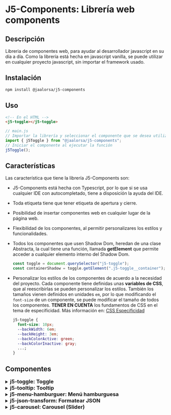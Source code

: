 # J5-Components: Librería web components

## Descripción

Libreria de componentes web, para ayudar al desarrollador javascript en su día a día. Como la librería está hecha en javascript vanilla, se puede utilizar en cualquier proyecto javascript, sin importar el framework usado.

## Instalación

```bash
npm install @jaalorsa/j5-components
```

## Uso

```html
<!-- En el HTML -->
<j5-toggle></j5-toggle>
```

```javascript
// main.js
// Importar la librería y seleccionar el componente que se desea utilizar
import { j5Toggle } from "@jaalorsa/j5-components";
// Iniciar el componente al ejecutar la función
j5Toggle();
```

## Características

Las característica que tiene la librería J5-Components son:

- J5-Components está hecha con Typescript, por lo que si se usa cualquier IDE con autocompletado, tiene a disposición la ayuda del IDE.
- Toda etiqueta tiene que tener etiqueta de apertura y cierre.
- Posibilidad de insertar componentes web en cualquier lugar de la página web.
- Flexibilidad de los componentes, al permitir personalizares los estilos y funcionalidades.
- Todos los componentes que usen Shadow Dom, heredan de una clase Abstracta, la cual tiene una función, llamada **getElement** que permite acceder a cualquier elemento interno del Shadow Dom.

  ```javascript
  const toggle = document.querySelector("j5-toggle");
  const containerShadow = toggle.getElement(".j5-toggle__container");
  ```

- Personalizar los estilos de los componentes de acuerdo a la necesidad del proyecto. Cada componente tiene definidas unas **variables de CSS**, que al reescribirlas se pueden personalizar los estilos. También los tamaños vienen definidos en unidades `em`, por lo que modificando el `font-size` de un componente, se puede modificar el tamaño de todos los componentes. **TENER EN CUENTA** los fundamentos de CSS en el tema de especificidad. Más información en: [CSS Especificidad](https://developer.mozilla.org/es/docs/Web/CSS/Specificity)
  ```css
  j5-toggle {
    font-size: 10px;
    --backWidth: 6em;
    --backHeight: 3em;
    --backColorActive: green;
    --backColorInactive: gray;
    ...;
  }
  ```

## Componentes

<details class="detail">
<summary><h3 class="toggle-head" style="display:inline;"> j5-toggle: Toggle </h3> </summary>

#### Instrucciones

En el html se usa la etiqueta `j5-toggle`

```html
<j5-toggle></j5-toggle>
<j5-toggle checked="true"></j5-toggle>
<j5-toggle checked="true" label="Incorrecto/Correcto"></j5-toggle>
<j5-toggle label="Inactivo/Activo"></j5-toggle>
```

En el archivo de entrada Js se importa la librería y se ejecuta la función **j5Toggle**.

```javascript
// main.js
// Importar la librería y seleccionar j5Toggle
import { j5Toggle } from "@jaalorsa/j5-components";
// Iniciar el componente al ejecutar la función
j5Toggle();
```

O se puede inyectar todo desde javascript

```javascript
import { j5Toggle } from "@/main";
j5Toggle();
const body = document.body;
const _j5Toggle = document.createElement("j5-toggle");
body.appendChild(_j5Toggle);
_j5Toggle.setAttribute("label", "Inactivo/Activo");
_j5Toggle.setAttribute("checked", "true");
```

Es **importante** tener en cuenta que la asignación de atributos se tiene que hacer luego que se agrega el elemento al DOM.

#### Valores por defecto

Se encuentra en el selector CSS de etiqueta `j5-toggle`

```css
j5-toggle {
  font-size: 10px;
  --backWidth: 6em;
  --backHeight: 3em;
  --backColorActive: green;
  --backColorInactive: gray;
  --backColorSwitch: white;
  --swSize: calc(var(--backHeight) - 2px);
  --labelSize: 1.6em;
  --labelColor: darkgray;
  --labelFont: sans-serif;
  --borderRadius: 10em;
}
```

#### Nombre de las clases de los elementos internos

```javascript
Componente: `j5-toggle`,
Contenedor: `j5-toggle__container`,
Input tipo radio, toggle lógico: `j5-toggle__radio`,
Toggle visual: `j5-toggle__switch`,
Label: `j5-toggle__label`,
```

#### Atributos

- **checked [true, false]:** Atributo para indicar el estado del toggle.
  ```html
  <j5-toggle checked="true"></j5-toggle>
  <j5-toggle checked="false"></j5-toggle>
  ```
- **label [string]:** Atributo para indicar el texto del label. Este tiene una **característica especial**: si pasa un texto separado por un slash ("/"), el toggle mostrará el primer texto cuando sea falso y el segundo cuando sea verdadero; llegado el caso donde solo se pasa un string normal, se muestra dicho string.

  ```html
  <!-- Cuando sea falso, mostrará Inactivo -->
  <!-- Cuando sea Verdadero, mostrará Activo -->
  <j5-toggle label="Inactivo/Activo"></j5-toggle>
  <j5-toggle label="Viajar"></j5-toggle>
  ****
  ```

#### Eventos

- **change:** Evento que envía el estado del toggle. La información del estado se envía dentro un objeto llamado `detail`, dentro se envía el valor `isChecked` con su respectivo estado.
  ```javascript
  const toggle = document.querySelector(".my-toggle");
  toggle.addEventListener("change", (e) => {
    console.log(e.detail); //{isChecked: true} || {ischecked: false}
  });
  ```

</details>
<details class="detail">
<summary><h3 class="toggle-head" style="display:inline;"> j5-tooltip: Tooltip </h3> </summary>

#### Instrucciones

En el html se usa la etiqueta `j5-tooltip`

```html
<j5-tooltip class="tres" text="Probando un texto mediano para el tooltip." startposition="horizontal">
  <a href="#">Hello a element with display inline</a>
</j5-tooltip>
<j5-tooltip
  class="cuatro"
  text="Hello World this is a tooltip for example. I am a tooltip and I want to be a tooltip."
>
  <p>Hello everybody!</p>
</j5-tooltip>
```

En el archivo de entrada Js se importa la librería y se ejecuta la función **j5Tooltip**.

```javascript
// main.js
// Importar la librería y seleccionar j5Tooltip
import { j5Tooltip } from "@jaalorsa/j5-components";
// Iniciar el componente al ejecutar la función
j5Tooltip();
```

O se puede inyectar todo desde javascript

```javascript
import { j5Tooltip } from "@jaalorsa/j5-components";
j5Tooltip();
const tooltip = document.createElement("j5-tooltip");
tooltip.innerHTML = `<p>Tooltip ${i}</p>`;
tooltip.setAttribute("text", `Este es el tooltip desde Javascript.`);
tooltip.setAttribute("startposition", "horizontal");
document.querySelector(".container").appendChild(tooltip);
```

#### Valores por defecto

Se encuentra en el selector CSS de etiqueta `j5-tooltip`

```css
j5-tooltip {
  width: fit-content;
  height: fit-content;
  display: block;
  box-sizing: border-box;
  cursor: pointer;
  --border-width: 10px;
  --background-color: #2d302d;
  --border-transparent: transparent;
  --top: 0;
  --left: 0;
  --bottom: initial;
  --right: initial;
  --right-before: initial;
  --left-before: 20px;
  --bottom-before: 100%;
  --top-before: initial;
  --max-width: auto;
  --min-width: auto;
  --width: auto;
  --height: auto;
  --padding: 8px;
  --fontFamily: initial;
  --fontSize: 0.875em;
  --fontColor: #fff;
  --text-align: start;
}
```

#### Nombre de las clases de los elementos internos

```javascript
Component: `j5-tooltip`,
Contenedor: `j5-tooltip__container`,
Tooltip: `j5-tooltip__tooltip`,
Tooltip posición norte: `j5-tooltip__tooltip--norte`,
Tooltip posición sur: `j5-tooltip__tooltip--sur`,
Tooltip posición este: `j5-tooltip__tooltip--este`,
Tooltip posición oeste: `j5-tooltip__tooltip--oeste`,
Transición tooltip: `j5-tooltip__tooltip--in-out`,
```

#### Atributos

- **text [string]:** Atributo para indicar el texto del que muestra el tooltip.

  ```html
  <j5-tooltip
    class="cuatro"
    text="Hello World this is a tooltip for example. I am a tooltip and I want to be a tooltip."
  >
    <p>Hello everybody!</p>
  </j5-tooltip>
  ```

- **startposition [horizontal, vertical(default)]:** Attributo opcional para indicar sí el tooltip aparece abajo/arriba o derecha/izquierda.
  ```html
  <j5-tooltip class="tres" text="Probando un texto mediano para el tooltip." startposition="vertical">
    <a href="#">Hello a element with display inline</a>
  </j5-tooltip>
  <j5-tooltip class="tres" text="Probando un texto mediano para el tooltip." startposition="horizontal">
    <a href="#">Hello a element with display inline</a>
  </j5-tooltip>
  ```

</details>
<details class="detail">
<summary><h3 class="toggle-head" style="display:inline;"> j5-menu-hamburguer: Menú hamburguesa </h3> </summary>

#### Instrucciones

En el html se usa la etiqueta `j5-menu-hamburguer`

```html
<j5-menu-hamburguer>
  <h1>Esto es una prueba</h1>
</j5-menu-hamburguer>
```

En el archivo de entrada Js se importa la librería y se ejecuta la función **j5MenuHamburguer**.

```javascript
// main.js
// Importar la librería y seleccionar j5MenuHamburguer
import { j5MenuHamburguer } from "@jaalorsa/j5-components";
// Iniciar el componente al ejecutar la función
j5MenuHamburguer();
```

#### Valores por defecto

Se encuentra en el selector CSS de etiqueta `j5-menu-hamburguer`

```css
j5-menu-hamburguer {
  display: block;
  font-size: 10px;
  --color: #215376;
  --colorActive: #215376;
  --menuPositionTop: 0;
  --menuPositionRight: ${this._getRight()};
  --menuPositionLeft: ${this._getLeft()};
  --menuBackground: #fff;
  --menuWidth: 100vw;
  --menuHeight: 100vh;
  --menuZIndex: 1000;
}
```

Para controlar el **tamaño** del menu (ícono) se hace a través del atributo `font-size` de css.

#### Nombre de las clases de los elementos internos

```javascript
Componente: `j5-menu-hamburguer`,
Contenedor: `j5-menu-hamburguer__container`,
menu: `j5-menu-hamburguer__menu`,
linea: `j5-menu-hamburguer__line`,
inea Uno: `j5-menu-hamburguer__line--uno`,
linea Dos: `j5-menu-hamburguer__line--dos`,
linea Tres: `j5-menu-hamburguer__line--tres`,
Contenedor del slot: `j5-menu-hamburguer__containerChild`
```

#### Atributos

- **in-out [string]:** Atributo para indicar la animación, estilo transición. Funciona igual que la propiedad `transition` de css. El valor por default es `opacity 600ms`

  ```html
  <j5-menu-hamburguer>
    <h1>Default es opacity 600ms</h1>
  </j5-menu-hamburguer>
  <j5-menu-hamburguer in-out="2s">
    <h1>transition: opacity 2000ms</h1>
  </j5-menu-hamburguer>
  <j5-menu-hamburguer in-out="left">
    <h1>transition: left 600ms</h1>
  </j5-menu-hamburguer>
  <j5-menu-hamburguer in-out="right 1s ease-out">
    <h1>transition: rigth 1000ms ease-out</h1>
  </j5-menu-hamburguer>
  ```

#### Eventos

- **isOpen:** Evento que envía el estado del menú, abierto o cerrado. La información del estado se envía dentro un objeto llamado `detail`, dentro se envía el valor `isOpen` con su respectivo estado.
  ```javascript
  const menu = document.querySelector("j5-menu-hamburguer");
  menu.addEventListener("isOpen", (e) => {
    console.log(e.detail); //{isOpen: true} || {isOpen: false}
  });
  ```

</details>

<details class="detail">
<summary><h3 class="json-head" style="display:inline;"> j5-json-transform: Formatear JSON </h3> </summary>

#### Instrucciones

En el html se usa la etiqueta `j5-json-transform`. Este es un componente que no usa el Shadow DOM, por lo tanto, se puede asignar estilos desde el proyecto padre. Para eso, hay que tener claro el [concepto de específicidad](https://youtu.be/c3-fse8KPVo), ya que los estilos del web component se montan luego de cargar el DOM.

```html
<j5-json-transform></j5-json-transform>
```

En el archivo de entrada Js se importa la librería y se ejecuta la función **j5JsonTransform**.

```javascript
// main.js
// Importar la librería y seleccionar j5JsonTransform
import { j5JsonTransform } from "@jaalorsa/j5-components";
// Iniciar el componente al ejecutar la función
j5JsonTransform();
```

#### Valores por defecto

Se encuentra en el selector CSS de etiqueta `j5-json-transform`

```css
j5-json-transform {
  display: block;
  position: relative;
  width: 500px;
  height: 500px;
  --color_primary: #438c40;
  --color_font: #112e09;
  --color_font_light: #f9f9f9;
  --color_popup: var(--color_font);
  --color_popup_font: var(--color_font_light);
  --font-size: 1em;
  --font-family: "Roboto", sans-serif;
  --line-height: 1.5;
  --color_error: #bb0000;
}
```

#### Nombre de las clases de los elementos internos

```javascript
  "root": "j5-json-transform",
  "container": "j5-json-transform__container",
  "textArea": "j5-json-transform__textArea",
  "textAreaError": "j5-json-transform__textArea--error",
  "btnContainer": "j5-json-transform__btnContainer",
  "btn": "j5-json-transform__btn",
  "btnCopy": "j5-json-transform__btn--copy",
  "btnClear": "j5-json-transform__btn--clear",
  "btnFormat": "j5-json-transform__btn--format",
  "popup": "j5-json-transform__popup",
  "textAreaContainer": "j5-json-transform__textAreaContainer",
  "errorInput": "j5-json-transform__error"
```

</details>

<details class="detail">
<summary><h3 class="json-head" style="display:inline;"> j5-carousel: Carousel (Slider) </h3> </summary>

#### Instrucciones

En el html se usa la etiqueta `j5-carousel`

```html
<j5-carousel></j5-carousel>
```

En el archivo de entrada Js se importa la librería y se ejecuta la función **j5Carousel**.

```javascript
// main.js
// Importar la librería y seleccionar j5Carousel
import { j5Carousel } from "@jaalorsa/j5-components";
// Iniciar el componente al ejecutar la función
j5Carousel();
```

#### Valores por defecto

Se encuentra en el selector CSS de etiqueta `j5-carousel`

```css
j5-carousel {
  display: block;
  width: fit-content;
  font-size: 16px;
  --color_back_arrows: #000;
  --color_icon: #fff;
  --size_arrows: 1.5em;
  --size_icon: 1.5em;
}
```

#### Nombre de las clases de los elementos internos

```javascript
  "root": "j5-carousel",
  "container": "j5-carousel__container",
  "arrow": "j5-carousel__arrow",
  "arrowLeft": "j5-carousel__arrow--left",
  "arrowRight": "j5-carousel__arrow--right",
  "slides": "j5-carousel__slides",
  "slot": "j5-carousel__slot"
```

#### Atributos

- **count-slides [number]:** La cantidad máxima de elementos visualizados. Por defecto, es 3. **Nota:** Es importante aclarar que el ancho asignado al web component, afecta este comportamiento.
  ```html
  <j5-carousel count-slides="2">
    <div class="item"><span>1</span></div>
    <div class="item"><span>2</span></div>
    <div class="item"><span>3</span></div>
    <div class="item"><span>4</span></div>
    <div class="item"><span>5</span></div>
    <div class="item"><span>6</span></div>
  </j5-carousel>
  ```
- **transition-auto[number]:** Activar la transición automática del slider; si no se añade el atributo, la transición automática no se activará. Recibe un número que representa los milisegundos para hacer la transición. **Nota:** Este es una atributo no reactivo, por lo que no se puede reasignar luego de que el componente se monta en el DOM.
  ```html
  <j5-carousel transition-auto="5000">
    <div class="item"><span>1</span></div>
    <div class="item"><span>2</span></div>
    <div class="item"><span>3</span></div>
    <div class="item"><span>4</span></div>
    <div class="item"><span>5</span></div>
    <div class="item"><span>6</span></div>
  </j5-carousel>
  ```

